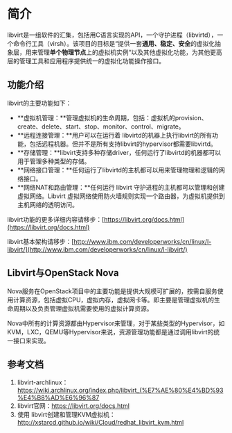 # 简介

libvirt是一组软件的汇集，包括用C语言实现的API，一个守护进程（libvirtd），一个命令行工具（virsh）。该项目的目标是“提供一套**通用、稳定、安全**的虚拟化抽象层，用来管理**单个物理节点**上的虚拟机实例“以及其他虚拟化功能，为其他更高层的管理工具和应用程序提供统一的虚拟化功能操作接口。

## 功能介绍

libvirt的主要功能如下：

* **虚拟机管理：**管理虚拟机的生命周期，包括：虚拟机的provision、create、delete、start、stop、monitor、control、migrate。
* **远程连接管理：**用户可以在运行着 libvirtd的机器上执行libvirt的所有功能，包括远程机器。但并不是所有支持libvirt的hypervisor都需要libvirtd。
* **存储管理：**libvirt支持多种存储driver，任何运行了libvirtd的机器都可以用于管理多种类型的存储。
* **网络接口管理：**任何运行了libvirtd的主机都可以用来管理物理和逻辑的网络接口。
* **网络NAT和路由管理：**任何运行 libvirt 守护进程的主机都可以管理和创建虚拟网络。Libvirt 虚拟网络使用防火墙规则实现一个路由器，为虚拟机提供到主机网络的透明访问。

libvirt功能的更多详细内容请移步：[https://libvirt.org/docs.html](https://libvirt.org/docs.html)

libvirt基本架构请移步：[http://www.ibm.com/developerworks/cn/linux/l-libvirt/](http://www.ibm.com/developerworks/cn/linux/l-libvirt/)

## Libvirt与OpenStack Nova

Nova服务在OpenStack项目中的主要功能是提供大规模可扩展的，按需自服务使用计算资源，包括虚拟CPU，虚拟内存，虚拟网卡等。即主要是管理虚拟机的生命周期以及负责管理虚拟机需要使用的虚拟计算资源。

Nova中所有的计算资源都由Hypervisor来管理，对于某些类型的Hypervisor，如KVM，LXC，QEMU等Hypervisor来说，资源管理功能都是通过调用libvirt的统一接口来实现。

## 参考文档

1. libvirt-archlinux：https://wiki.archlinux.org/index.php/libvirt_(%E7%AE%80%E4%BD%93%E4%B8%AD%E6%96%87
2. libvirt官网：https://libvirt.org/docs.html
3. 使用 libvirt创建和管理KVM虚拟机：http://xstarcd.github.io/wiki/Cloud/redhat_libvirt_kvm.html



